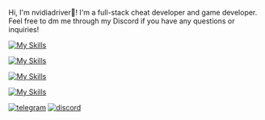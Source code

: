 Hi, I'm nvidiadriver👋! I'm a full-stack cheat developer and game developer.
Feel free to dm me through my Discord if you have any questions or inquiries!

[![My Skills](https://skillicons.dev/icons?i=cpp,cs,py,html,css,js)]()

[![My Skills](https://skillicons.dev/icons?i=godot,unity,blender)]()

[![My Skills](https://skillicons.dev/icons?i=windows)]()

[![My Skills](https://skillicons.dev/icons?i=visualstudio,vscode)]()

[![telegram](https://img.shields.io/badge/TELEGRAM-5F2F92?style=for-the-badge&logo=telegram&logoColor=white)](https://t.me/maiaraaaaaaaaaaa/)
[![discord](https://img.shields.io/badge/discord-260C42?style=for-the-badge&logo=discord&logoColor=white)](https://discord.com/users/1163169417337765928/)
